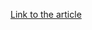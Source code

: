 [Link to the article](https://www.microsoft.com/en-us/security/blog/2024/12/11/microsoft-defender-xdr-demonstrates-100-detection-coverage-across-all-cyberattack-stages-in-the-2024-mitre-attck-evaluations-enterprise/)
